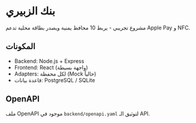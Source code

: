 # بنك الزبيري
مشروع تجريبي - يربط 10 محافظ يمنية ويصدر بطاقة محلية تدعم Apple Pay و NFC.

## المكونات
- Backend: Node.js + Express
- Frontend: React (واجهة بسيطة)
- Adapters: لكل محفظة (Mock حالياً)
- قاعدة بيانات: PostgreSQL / SQLite


## OpenAPI
ملف OpenAPI موجود في `backend/openapi.yaml` لتوثيق الـ API.
